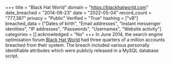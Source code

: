 +++
title = "Black Hat World"
domain = "https://blackhatworld.com"
date_breached = "2014-06-23"
date = "2022-05-04"
record_count = "777,387"
privacy = "Public"
Verified = "True"
hashing = ["vB"]
breached_data = ["Dates of birth", "Email addresses", "Instant messenger identities", "IP addresses", "Passwords", "Usernames", "Website activity"]
categories = []
acknowledged = "No"
+++
In June 2014, the search engine optimisation forum <a href="http://www.blackhatworld.com" target="_blank" rel="noopener">Black Hat World</a> had three quarters of a million accounts breached from their system. The breach included various personally identifiable attributes which were publicly released in a MySQL database script.
